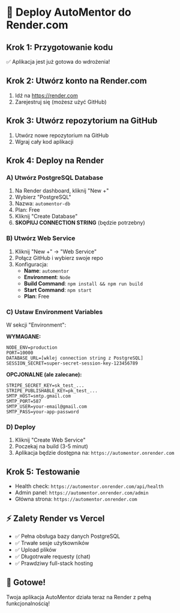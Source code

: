 # 🚀 Deploy AutoMentor do Render.com

## Krok 1: Przygotowanie kodu
✅ Aplikacja jest już gotowa do wdrożenia!

## Krok 2: Utwórz konto na Render.com
1. Idź na https://render.com
2. Zarejestruj się (możesz użyć GitHub)

## Krok 3: Utwórz repozytorium na GitHub
1. Utwórz nowe repozytorium na GitHub
2. Wgraj cały kod aplikacji

## Krok 4: Deploy na Render

### A) Utwórz PostgreSQL Database
1. Na Render dashboard, kliknij "New +"
2. Wybierz "PostgreSQL"
3. Nazwa: `automentor-db`
4. Plan: Free
5. Kliknij "Create Database"
6. **SKOPIUJ CONNECTION STRING** (będzie potrzebny)

### B) Utwórz Web Service
1. Kliknij "New +" → "Web Service"
2. Połącz GitHub i wybierz swoje repo
3. Konfiguracja:
   - **Name**: `automentor`
   - **Environment**: `Node`
   - **Build Command**: `npm install && npm run build`
   - **Start Command**: `npm start`
   - **Plan**: Free

### C) Ustaw Environment Variables
W sekcji "Environment":

**WYMAGANE:**
```
NODE_ENV=production
PORT=10000
DATABASE_URL=[wklej connection string z PostgreSQL]
SESSION_SECRET=super-secret-session-key-123456789
```

**OPCJONALNE (ale zalecane):**
```
STRIPE_SECRET_KEY=sk_test_...
STRIPE_PUBLISHABLE_KEY=pk_test_...
SMTP_HOST=smtp.gmail.com
SMTP_PORT=587
SMTP_USER=your-email@gmail.com
SMTP_PASS=your-app-password
```

### D) Deploy
1. Kliknij "Create Web Service"
2. Poczekaj na build (3-5 minut)
3. Aplikacja będzie dostępna na: `https://automentor.onrender.com`

## Krok 5: Testowanie
- Health check: `https://automentor.onrender.com/api/health`
- Admin panel: `https://automentor.onrender.com/admin`
- Główna strona: `https://automentor.onrender.com`

## ⚡ Zalety Render vs Vercel
- ✅ Pełna obsługa bazy danych PostgreSQL
- ✅ Trwałe sesje użytkowników
- ✅ Upload plików
- ✅ Długotrwałe requesty (chat)
- ✅ Prawdziwy full-stack hosting

## 🎯 Gotowe!
Twoja aplikacja AutoMentor działa teraz na Render z pełną funkcjonalnością!